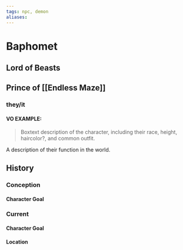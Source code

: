 ```yaml
---
tags: npc, demon
aliases:
---
```

# Baphomet
## Lord of Beasts
## Prince of [[Endless Maze]]
### they/it
#### VO EXAMPLE:

> Boxtext description of the character, including their race, height, haircolor?, and common outfit.

A description of their function in the world.
## History
### Conception
#### Character Goal
### Current
#### Character Goal
#### Location